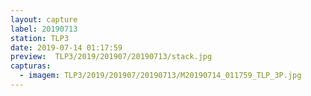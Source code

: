 ```yaml
---
layout: capture
label: 20190713
station: TLP3
date: 2019-07-14 01:17:59
preview:  TLP3/2019/201907/20190713/stack.jpg
capturas:
  - imagem: TLP3/2019/201907/20190713/M20190714_011759_TLP_3P.jpg
---
```

